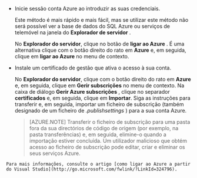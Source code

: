 
   * Inicie sessão conta Azure ao introduzir as suas credenciais.

     Este método é mais rápido e mais fácil, mas se utilizar este método não será possível ver a base de dados do SQL Azure ou serviços de telemóvel na janela do **Explorador de servidor** .

     No **Explorador do servidor**, clique no botão de **ligar ao Azure** . É uma alternativa clique com o botão direito do rato em **Azure** e, em seguida, clique em **ligar ao Azure** no menu de contexto.

   * Instale um certificado de gestão que ativa o acesso à sua conta.

     No **Explorador do servidor**, clique com o botão direito do rato em **Azure** e, em seguida, clique em **Gerir subscrições** no menu de contexto. Na caixa de diálogo **Gerir Azure subscrições** , clique no separador **certificados** e, em seguida, clique em **Importar**. Siga as instruções para transferir e, em seguida, importar um ficheiro de subscrição (também designado de um ficheiro de *.publishsettings* ) para a sua conta Azure.

     > [AZURE.NOTE] Transferir o ficheiro de subscrição para uma pasta fora da sua directórios de código de origem (por exemplo, na pasta transferências) e, em seguida, elimine-o quando a importação estiver concluída. Um utilizador malicioso que obtém acesso ao ficheiro de subscrição pode editar, criar e eliminar os seus serviços Azure.

    Para mais informações, consulte o artigo [como ligar ao Azure a partir do Visual Studio](http://go.microsoft.com/fwlink/?LinkId=324796).
